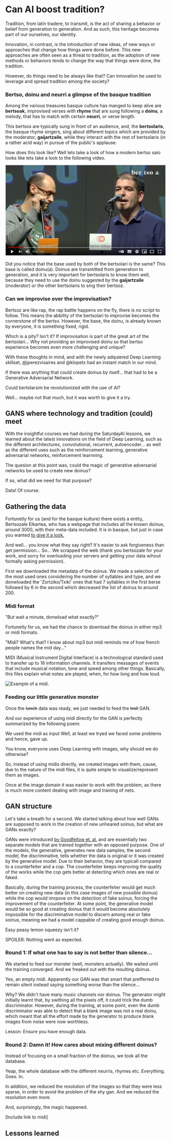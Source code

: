 

# Can AI boost tradition?

Tradition, from latin tradere, to transmit, is the act of sharing a behavior or belief from generation to generation. And as such, this heritage becomes part of our ourselves, our identity.

Innovation, in contrast, is the introduction of new ideas, of new ways or approaches that change how things were done before. This new approaches are often seen as a threat to tradition, as the adoption of new methods or behaviors tends to change the way that things were done, the tradition.

However, do things need to be always like that? Can innovation be used to leverage and spread tradition among the society?

### Bertso, doinu and neurri a glimpse of the basque tradition

Among the various treasures basque culture has manged to keep alive are **bertsoak**, improvised verses with **rhyme** that are sung following a **doinu**, a melody, that has to match with certain **neurri**, or verse length.

This bertsos are typically sung in front of an audience, and, the **bertsolaris**, the basque rhyme singers, sing about different topics which are provided by the moderator, **gaijartzaile**, while they interact with the rest of bertsolaris (in a rather acid way) in pursue of the public's applause.

How does this look like? Well lets take a look of how a modern bertso saio looks like lets take a look to the following video.

[![Puntuka, bertsolariak](bertsolariak_.jpg)](https://www.youtube.com/watch?v=mC6YQ9_aVrs)

Did you notice that the base used by both of the bertsolari is the same? This base is called doinu(a). Doinus are transmitted from generation to generation, and it is very important for bertsolaris to know them well, because they need to use the doinu suggested by the **gaijartzaile** (moderator) or the other bertsolaris to sing their bertsoz. 

### Can we improvise over the improvisation?

Bertsoz are like rap, the rap battle happens on the fly, there is no script to follow. This means the abbility of the bertsolari to improvise becomes the cornerstone of the bertso. However, the base, the doinu, is already known by everyone, it is something fixed, rigid.

Which is a pity? Isn't it? If improvisation is part of the great art of the bertsolari... Why not providing an improvised doinu so that bertso experience becomes even more challenging and unique?

With these thoughts in mind, and with the newly adquiered Deep Learning skillset, @jperezvisaires and @klopetx had an instant match in our mind.

If there was anything that could create doinus by itself... that had to be a Generative Adversarial Network.

Could bertolarsim be revolutionized with the use of AI? 

Well... maybe not that much, but it was worth to give it a try.


## GANS where technology and tradition (could) meet


With the insightful courses we had during the SaturdayAI lessons, we learned about the latest innovations on the field of Deep Learning, such as the different architectures, convolutional, recurrent, autoencoder... as well as the different uses such as the reinforcement learning, generative adversarial networks, reinforcement learnning.

The quesion at this point was, could the magic of generative adversarial networks be used to create new doinus?

If so, what did we need for that purpose?

Data! Of course.

## Gathering the data

Fortunetly for us (and for the basque kulture) there exists a entity, Bertsozale Elkartea, who has a webpage that includes all the known doinus, around 3000, with their meta-data included. It is in basque, but just in case you wanted [to give it a look.](https://bdb.bertsozale.eus/web/doinutegia/emaitzak?bilatu=&izena=&hidden_izena=&mota=0&sortzailea=&hidden_sortzailea=&bertsolaria=&hidden_bertsolaria=&jasotzailea=&hidden_jasotzailea=&jasoa=&hidden_jasoa=&urtea=&kriterioak_gorde=1) 

And well... you know what they say right? 
It's easier to ask forgiveness than get permission... 
So... We scrapped the web (thank you bertsozale for your work, and sorry for overloading your servers and getting your data wihout formally asking permission).

First we downloaded the metadata of the doinus. We made a selection of the most used ones considering the number of syllables and type, and we donwloaded the 'Zortziko/Txiki' ones that had 7 syllables in the first berse followed by 6 in the second which decreased the list of doinus to around 200.

### Midi format

"But wait a minute, donwload what exactly?"

Fortunetly for us, we had the chance to download the doinus in either mp3 or midi formats.

"Midi? What's that? I know about mp3 but midi reminds me of how french people names the mid day..."

MIDI (Musical Instrument Digital Interface) is a technological standard used to transfer up to 16 information channels. It transfers messages of events that include musical notation, tone and speed among other things. Basically, this files explain what notes are played, when, for how long and how loud. 

![Example of a midi.](https://www.startpage.com/av/proxy-image?piurl=https%3A%2F%2Fpatrickdearteaga.com%2Fwp-content%2Fuploads%2F2018%2F08%2Fmidi-format-sequencer.png&sp=1624294725T036f0b5ac5318c1a5dbcd683fccfd52fd030f05213dd6a2c030139115303c3f5)

### Feeding our little generative monster

Once the ~~lunch~~ data was ready, we just needed to feed the ~~troll~~ GAN.

And our experience of using midi directly for the GAN is perfectly summarized by the following poem:

We used the midi as input
Well, at least we tryed
we faced some problems
and hence, gave up.

You know, everyone uses Deep Learning with images, why should we do otherwise?

So, instead of using midis directly, we created images with them, cause, due to the nature of the midi files, it is quite simple to visualize/represent them as images.

Once at the image domain it was easier to work with the problem, as there is much more content dealing with image and training of nets.

## GAN structure

Let's take a breath for a second. We started talking about how well GANs are supposed to work in the creation of new unheared soinus, but what are GANs exactly?

GANs were introduced [by Goodfellow et. al.](https://papers.nips.cc/paper/2014/file/5ca3e9b122f61f8f06494c97b1afccf3-Paper.pdf) and are essentially two separate models that are trained together with an opposed purpose. One of the models, the generative, generates new data samples; the second model, the discriminative, tells whether the data is original or it was created by the generative model. Due to their behavior, they are typicall compared to a counterfeiter and a cop. The counterfeiter keeps improving the quality of the works while the cop gets better at detecting which ones are real or faked.

Basically, during the training process, the counterfeiter would get much better on creating new data (in this case images of new possible doinus) while the cop would imrpove on the detection of fake soinus, forcing the improvement of the counterfeiter. At some point, the generative model would be so good at creating doinus that it would become absolutely impossible for the discriminative model to discern among real or fake soinus, meaning we had a model cappable of creating good enough doinus.

Easy peasy lemon squeezy isn't it?

SPOILER: Nothing went as expected.

### Round 1: If what one has to say is not better than silence...

We started to feed our monster (well, monsters actually).
We waited until the training converged.
And we freaked out with the resulting doinus.



Yes, an empty midi. Apparently our GAN was that smart that prefferred to remain silent instead saying something worse than the silence...

Why?
We didn't have many music channels nor doinus. The generator might initially learnt that, by swithing all the pixels off, it could trick the dumb discriminator. However, during the training, at some point, even the dumb discriminator was able to detect that a blank image was not a real doinu, which meant that all the effort made by the generator to produce blank images from noise were now worthless. 

Lesson: Ensure you have enough data.


### Round 2: Damn it! How cares about mixing different doinus? 

Instead of focusing on a small fraction of the doinus, we took all the database. 

Yeap, the whole database with the different neurris, rhymes etc. 
Everything.
Goes.
In.

In addition, we reduced the resolution of the images so that they were less sparse, in order to avoid the problem of the shy gan.
And we reduced the resolution even more.

And, surprisingly, the magic happened.

[Include link to midi]


## Lessons learned



